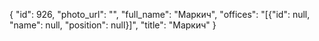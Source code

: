 {
    "id": 926,
    "photo_url": "",
    "full_name": "Маркич",
    "offices": "[{\"id\": null, \"name\": null, \"position\": null}]",
    "title": "Маркич"
}